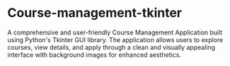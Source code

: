 # Course-management-tkinter
A comprehensive and user-friendly Course Management Application built using Python's Tkinter GUI library. The application allows users to explore courses, view details, and apply through a clean and visually appealing interface with background images for enhanced aesthetics.
